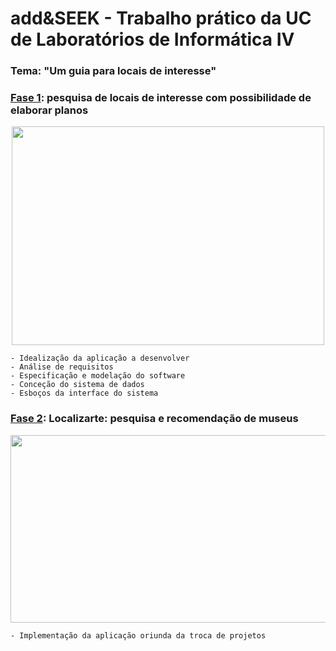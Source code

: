 # add&SEEK - Trabalho prático da UC de Laboratórios de Informática IV

### Tema: "Um guia para locais de interesse"

### [Fase 1](https://github.com/Surumkata/LI4/blob/main/docs/202122-UM-UC-LI4-Fase1.pdf): pesquisa de locais de interesse com possibilidade de elaborar planos

<p align="center">
  <img width="500" height="350" src=https://user-images.githubusercontent.com/61991247/150880639-762ffb9f-c402-40c1-9940-a760c83cf2cc.png>
</p>

```
- Idealização da aplicação a desenvolver
- Análise de requisitos
- Especificação e modelação do software
- Conceção do sistema de dados
- Esboços da interface do sistema
```
### [Fase 2](https://github.com/Surumkata/LI4/blob/main/docs/202122-UM-UC-LI4-Fase2.pdf): Localizarte: pesquisa e recomendação de museus

<p align="center">
  <img width="600" height="300" src=https://user-images.githubusercontent.com/61991247/150881412-64a7da37-e2ae-42f4-821e-6cdc783306c4.png>
</p>

```
- Implementação da aplicação oriunda da troca de projetos
```

